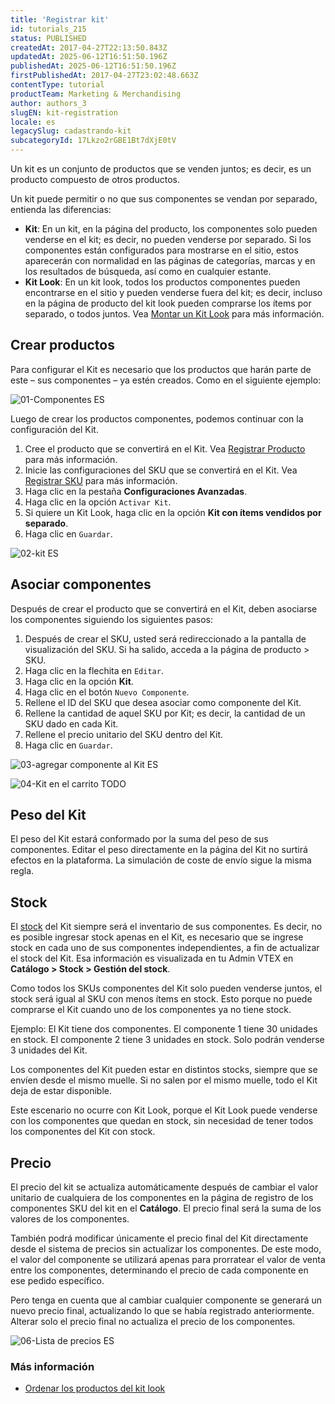 ```yaml
---
title: 'Registrar kit'
id: tutorials_215
status: PUBLISHED
createdAt: 2017-04-27T22:13:50.843Z
updatedAt: 2025-06-12T16:51:50.196Z
publishedAt: 2025-06-12T16:51:50.196Z
firstPublishedAt: 2017-04-27T23:02:48.663Z
contentType: tutorial
productTeam: Marketing & Merchandising
author: authors_3
slugEN: kit-registration
locale: es
legacySlug: cadastrando-kit
subcategoryId: 17Lkzo2rGBE1Bt7dXjE0tV
---
```


Un kit es un conjunto de productos que se venden juntos; es decir, es un producto compuesto de otros productos.

Un kit puede permitir o no que sus componentes se vendan por separado, entienda las diferencias:

- **Kit**: En un kit, en la página del producto, los componentes solo pueden venderse en el kit; es decir, no pueden venderse por separado. Si los componentes están configurados para mostrarse en el sitio, estos aparecerán con normalidad en las páginas de categorías, marcas y en los resultados de búsqueda, así como en cualquier estante.
- **Kit Look**: En un kit look, todos los productos componentes pueden encontrarse en el sitio y pueden venderse fuera del kit; es decir, incluso en la página de producto del kit look pueden comprarse los ítems por separado, o todos juntos. Vea [Montar un Kit Look](http://help.vtex.com/es/tutorial/como-montar-um-kit-look) para más información.

## Crear productos

Para configurar el Kit es necesario que los productos que harán parte de este – sus componentes – ya estén creados. Como en el siguiente ejemplo:

![01-Componentes ES](https://images.ctfassets.net/alneenqid6w5/1cgf40SaniUaYUIg4wuKyo/0f124e3ab1d1f881f5d0fe225b64d746/01-components_ES.png)

Luego de crear los productos componentes, podemos continuar con la configuración del Kit.

1. Cree el producto que se convertirá en el Kit. Vea [Registrar Producto
](/es/tracks/catalogo-101--5AF0XfnjfWeopIFBgs3LIQ/1ROhz3Y7mfSMmCO1I1GxEL) para más información.
2. Inicie las configuraciones del SKU que se convertirá en el Kit. Vea [Registrar SKU](/es/tracks/catalogo-101--5AF0XfnjfWeopIFBgs3LIQ/17PxekVPmVYI4c3OCQ0ddJ) para más información.
3. Haga clic en la pestaña __Configuraciones Avanzadas__.
4. Haga clic en la opción `Activar Kit`.
5. Si quiere un Kit Look, haga clic en la opción __Kit con ítems vendidos por separado__.
6. Haga clic en `Guardar`.

![02-kit ES](https://images.ctfassets.net/alneenqid6w5/6PUdHiV1UAuMC6A80QYOQI/e14209f28e53d84e8f1af4ecb6261bac/02-kit_ES.png)

## Asociar componentes

Después de crear el producto que se convertirá en el Kit, deben asociarse los componentes siguiendo los siguientes pasos:

1. Después de crear el SKU, usted será redireccionado a la pantalla de visualización del SKU. Si ha salido, acceda a la página de producto &gt; SKU.
2. Haga clic en la flechita en `Editar`.
3. Haga clic en la opción __Kit__.
4. Haga clic en el botón `Nuevo Componente`.
5. Rellene el ID del SKU que desea asociar como componente del Kit.
6. Rellene la cantidad de aquel SKU por Kit; es decir, la cantidad de un SKU dado en cada Kit.
7. Rellene el precio unitario del SKU dentro del Kit.
6. Haga clic en `Guardar`.

![03-agregar componente al Kit ES](https://images.ctfassets.net/alneenqid6w5/2ghV5EOOAQ4kQOIomsmusE/5f7f3a94ffb0df4b4cdb74f71373445a/03-add_component_to_kit_ES.gif)

![04-Kit en el carrito  TODO](https://images.ctfassets.net/alneenqid6w5/4yJVbkTnDyIC2c682UskYw/8cad5dc5512f49e73a10abb31184ba8e/04-kit_in_cart_ALL.png)

## Peso del Kit

El peso del Kit estará conformado por la suma del peso de sus componentes. Editar el peso directamente en la página del Kit no surtirá efectos en la plataforma. La simulación de coste de envío sigue la misma regla.

## Stock

El [stock](/es/tutorial/inventory-management--tutorials_139) del Kit siempre será el inventario de sus componentes. Es decir, no es posible ingresar stock apenas en el Kit, es necesario que se ingrese stock en cada uno de sus componentes independientes, a fin de actualizar el stock del Kit. Esa información es visualizada en tu Admin VTEX en **Catálogo > Stock > Gestión del stock**.

Como todos los SKUs componentes del Kit solo pueden venderse juntos, el stock será igual al SKU con menos ítems en stock. Esto porque no puede comprarse el Kit cuando uno de los componentes ya no tiene stock.  

Ejemplo: El Kit tiene dos componentes. El componente 1 tiene 30 unidades en stock. El componente 2 tiene 3 unidades en stock. Solo podrán venderse 3 unidades del Kit.

Los componentes del Kit pueden estar en distintos stocks, siempre que se envíen desde el mismo muelle. Si no salen por el mismo muelle, todo el Kit deja de estar disponible. 

<div class="alert alert-info">
<p>Este escenario no ocurre con Kit Look, porque el Kit Look puede venderse con los componentes que quedan en stock, sin necesidad de tener todos los componentes del Kit con stock.</p>
</div>

## Precio

El precio del kit se actualiza automáticamente después de cambiar el valor unitario de cualquiera de los componentes en la página de registro de los componentes SKU del kit en el __Catálogo__. El precio final será la suma de los valores de los componentes.

También podrá modificar únicamente el precio final del Kit directamente desde el sistema de precios sin actualizar los componentes. De este modo, el valor del componente se utilizará apenas para prorratear el valor de venta entre los componentes, determinando el precio de cada componente en ese pedido específico.

Pero tenga en cuenta que al cambiar cualquier componente se generará un nuevo precio final, actualizando lo que se había registrado anteriormente.
Alterar solo el precio final no actualiza el precio de los componentes.

![06-Lista de precios ES](https://images.ctfassets.net/alneenqid6w5/4lM2ecWDE40Ooa44scKIq6/6fa14fb364430e3bfc2fa3fff64c8e96/06-price_list_ES.png)

### Más información

- [Ordenar los productos del kit look](/es/tutorial/como-ordenar-los-productos-del-kitlook--frequentlyAskedQuestions_621)
